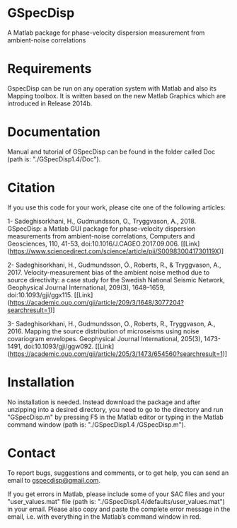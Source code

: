 # GSpecDisp
A Matlab package for phase-velocity dispersion measurement from ambient-noise correlations


# Requirements
GspecDisp can be run on any operation system with Matlab and also its Mapping toolbox. It is written based on the new Matlab Graphics which are introduced in Release 2014b.

# Documentation
Manual and tutorial of GSpecDisp can be found in the folder called Doc (path is: "./GSpecDisp1.4/Doc").

# Citation
If you use this code for your work, please cite one of the following articles:

1- Sadeghisorkhani, H., Gudmundsson, O., Tryggvason, A., 2018. GSpecDisp: a Matlab GUI package for phase-velocity dispersion measurements from ambient-noise correlations, Computers and Geosciences, 110, 41-53, doi:10.1016/J.CAGEO.2017.09.006. \[[Link] (https://www.sciencedirect.com/science/article/pii/S009830041730119X)\]

2- Sadeghisorkhani, H., Gudmundsson, Ó., Roberts, R., & Tryggvason, A., 2017. Velocity-measurement bias of the ambient noise method due to source directivity: a case study for the Swedish National Seismic Network, Geophysical Journal International, 209(3), 1648–1659, doi:10.1093/gji/ggx115. \[[Link] (https://academic.oup.com/gji/article/209/3/1648/3077204?searchresult=1)\]

3- Sadeghisorkhani, H., Gudmundsson, O., Roberts, R., Tryggvason, A., 2016. Mapping the source distribution of microseisms using noise covariogram envelopes. Geophysical Journal International, 205(3), 1473-1491, doi:10.1093/gji/ggw092. \[[Link] (https://academic.oup.com/gji/article/205/3/1473/654560?searchresult=1)\]


# Installation
No installation is needed. Instead download the package and after unzipping into a desired directory, you need to go to the directory and run "GSpecDisp.m" by pressing F5 in the Matlab editor or typing in the Matlab command window (path is: "./GSpecDisp1.4
/GSpecDisp.m").

# Contact
To report bugs, suggestions and comments, or to get help, you can send an email to gspecdisp@gmail.com.

If you get errors in Matlab, please include some of your SAC files and your "user_values.mat" file (path is: "./GSpecDisp1.4/defaults/user_values.mat") in your email. Please also copy and paste the complete error message in the email, i.e. with everything in the Matlab’s command window in red.

